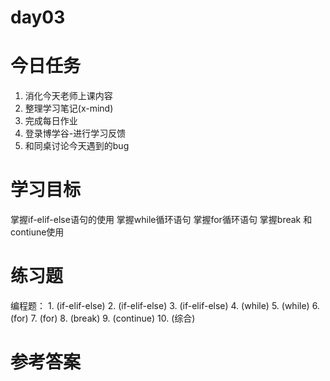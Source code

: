 # day03

# 今日任务
1. 消化今天老师上课内容
2. 整理学习笔记(x-mind)
3. 完成每日作业
4. 登录博学谷-进行学习反馈
5. 和同桌讨论今天遇到的bug

# 学习目标
掌握if-elif-else语句的使用
掌握while循环语句
掌握for循环语句
掌握break 和contiune使用

# 练习题
编程题：
    1. (if-elif-else)
    2. (if-elif-else)
    3. (if-elif-else)
    4. (while)
    5. (while)
    6. (for)
    7. (for)
    8. (break)
    9. (continue)
    10. (综合)
    
# 参考答案



